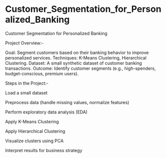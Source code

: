 # Customer_Segmentation_for_Personalized_Banking
Customer Segmentation for Personalized Banking



Project Overview:-

Goal: Segment customers based on their banking behavior to improve personalized services.
Techniques: K-Means Clustering, Hierarchical Clustering.
Dataset: A small synthetic dataset of customer banking transactions.
Outcome: Identify customer segments (e.g., high-spenders, budget-conscious, premium users).


Steps in the Project:-

Load a small dataset

Preprocess data (handle missing values, normalize features)

Perform exploratory data analysis (EDA)

Apply K-Means Clustering

Apply Hierarchical Clustering

Visualize clusters using PCA

Interpret results for business strategy


